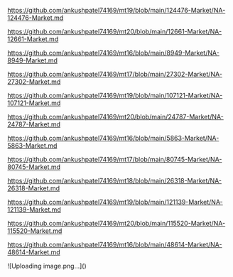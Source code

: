 <p><a href="https://github.com/ankushpatel74169/mt19/blob/main/124476-Market/NA-124476-Market.md">https://github.com/ankushpatel74169/mt19/blob/main/124476-Market/NA-124476-Market.md</a></p><p><a href="https://github.com/ankushpatel74169/mt20/blob/main/12661-Market/NA-12661-Market.md">https://github.com/ankushpatel74169/mt20/blob/main/12661-Market/NA-12661-Market.md</a></p><p><a href="https://github.com/ankushpatel74169/mt16/blob/main/8949-Market/NA-8949-Market.md">https://github.com/ankushpatel74169/mt16/blob/main/8949-Market/NA-8949-Market.md</a></p><p><a href="https://github.com/ankushpatel74169/mt17/blob/main/27302-Market/NA-27302-Market.md">https://github.com/ankushpatel74169/mt17/blob/main/27302-Market/NA-27302-Market.md</a></p><p><a href="https://github.com/ankushpatel74169/mt19/blob/main/107121-Market/NA-107121-Market.md">https://github.com/ankushpatel74169/mt19/blob/main/107121-Market/NA-107121-Market.md</a></p><p><a href="https://github.com/ankushpatel74169/mt20/blob/main/24787-Market/NA-24787-Market.md">https://github.com/ankushpatel74169/mt20/blob/main/24787-Market/NA-24787-Market.md</a></p><p><a href="https://github.com/ankushpatel74169/mt16/blob/main/5863-Market/NA-5863-Market.md">https://github.com/ankushpatel74169/mt16/blob/main/5863-Market/NA-5863-Market.md</a></p><p><a href="https://github.com/ankushpatel74169/mt17/blob/main/80745-Market/NA-80745-Market.md">https://github.com/ankushpatel74169/mt17/blob/main/80745-Market/NA-80745-Market.md</a></p><p><a href="https://github.com/ankushpatel74169/mt18/blob/main/26318-Market/NA-26318-Market.md">https://github.com/ankushpatel74169/mt18/blob/main/26318-Market/NA-26318-Market.md</a></p><p><a href="https://github.com/ankushpatel74169/mt19/blob/main/121139-Market/NA-121139-Market.md">https://github.com/ankushpatel74169/mt19/blob/main/121139-Market/NA-121139-Market.md</a></p><p><a href="https://github.com/ankushpatel74169/mt20/blob/main/115520-Market/NA-115520-Market.md">https://github.com/ankushpatel74169/mt20/blob/main/115520-Market/NA-115520-Market.md</a></p><p><a href="https://github.com/ankushpatel74169/mt16/blob/main/48614-Market/NA-48614-Market.md">https://github.com/ankushpatel74169/mt16/blob/main/48614-Market/NA-48614-Market.md</a></p>
![Uploading image.png…]()

